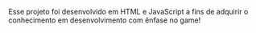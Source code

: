 Esse projeto foi desenvolvido em HTML e JavaScript a fins de adquirir o conhecimento em desenvolvimento com ênfase no game!
